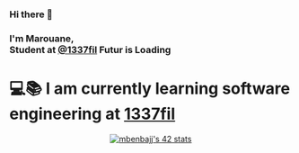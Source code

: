 ### Hi there 👋

### I'm Marouane,<br/> Student at [@1337fil](https://1337.ma/) Futur is Loading 
# 💻📚 I am currently learning software engineering at [1337fil](https://1337.ma/)


<p align="center"><a href="https://github.com/marbenMB"><img src="https://badge42.vercel.app/api/v2/cl2makpuv001109jnkfjm04up/stats?cursusId=21&coalitionId=74" alt="mbenbajj's 42 stats" /></a></p>
<br/>

<!---
marbenMB/marbenMB is a ✨ special ✨ repository because its `README.md` (this file) appears on your GitHub profile.
You can click the Preview link to take a look at your changes.
--->
